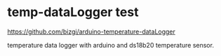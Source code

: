 # temp-dataLogger test

https://github.com/bizgi/arduino-temperature-dataLogger 

temperature data logger with arduino and ds18b20 temperature sensor.
